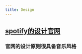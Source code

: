 ```yaml
---
title: Design
---
```


## [spotify的设计官网](https://spotify.design/?ref=heydesigner)
### 官网的设计原则很具备音乐风格
